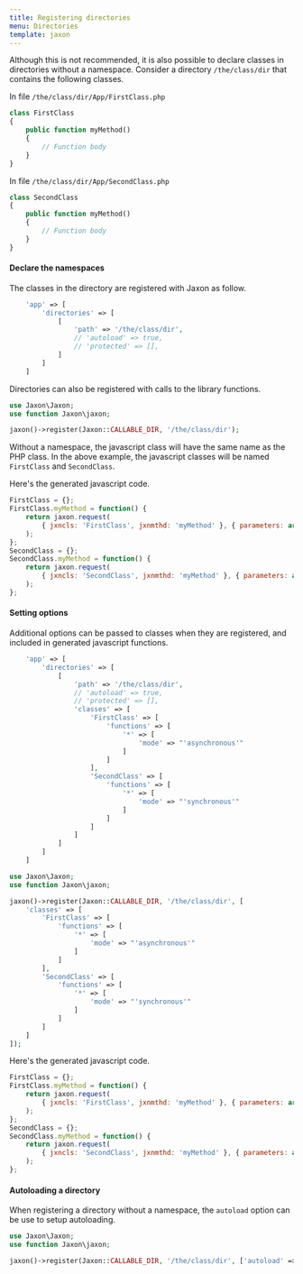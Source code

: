 ```yaml
---
title: Registering directories
menu: Directories
template: jaxon
---
```


Although this is not recommended, it is also possible to declare classes in directories without a namespace.
Consider a directory `/the/class/dir` that contains the following classes.

In file `/the/class/dir/App/FirstClass.php`

```php
class FirstClass
{
    public function myMethod()
    {
        // Function body
    }
}
```

In file `/the/class/dir/App/SecondClass.php`

```php
class SecondClass
{
    public function myMethod()
    {
        // Function body
    }
}
```

#### Declare the namespaces

The classes in the directory are registered with Jaxon as follow.

```php
    'app' => [
        'directories' => [
            [
                'path' => '/the/class/dir',
                // 'autoload' => true,
                // 'protected' => [],
            ]
        ]
    ]
```

Directories can also be registered with calls to the library functions.

```php
use Jaxon\Jaxon;
use function Jaxon\jaxon;

jaxon()->register(Jaxon::CALLABLE_DIR, '/the/class/dir');
```

Without a namespace, the javascript class will have the same name as the PHP class.
In the above example, the javascript classes will be named `FirstClass` and  `SecondClass`.

Here's the generated javascript code.

```js
FirstClass = {};
FirstClass.myMethod = function() {
    return jaxon.request(
        { jxncls: 'FirstClass', jxnmthd: 'myMethod' }, { parameters: arguments }
    );
};
SecondClass = {};
SecondClass.myMethod = function() {
    return jaxon.request(
        { jxncls: 'SecondClass', jxnmthd: 'myMethod' }, { parameters: arguments }
    );
};
```

#### Setting options

Additional options can be passed to classes when they are registered, and included in generated javascript functions.

```php
    'app' => [
        'directories' => [
            [
                'path' => '/the/class/dir',
                // 'autoload' => true,
                // 'protected' => [],
                'classes' => [
                    'FirstClass' => [
                        'functions' => [
                            '*' => [
                                'mode' => "'asynchronous'"
                            ]
                        ]
                    ],
                    'SecondClass' => [
                        'functions' => [
                            '*' => [
                                'mode' => "'synchronous'"
                            ]
                        ]
                    ]
                ]
            ]
        ]
    ]
```

```php
use Jaxon\Jaxon;
use function Jaxon\jaxon;

jaxon()->register(Jaxon::CALLABLE_DIR, '/the/class/dir', [
    'classes' => [
        'FirstClass' => [
            'functions' => [
                '*' => [
                    'mode' => "'asynchronous'"
                ]
            ]
        ],
        'SecondClass' => [
            'functions' => [
                '*' => [
                    'mode' => "'synchronous'"
                ]
            ]
        ]
    ]
]);
```

Here's the generated javascript code.

```js
FirstClass = {};
FirstClass.myMethod = function() {
    return jaxon.request(
        { jxncls: 'FirstClass', jxnmthd: 'myMethod' }, { parameters: arguments, mode: 'asynchronous' }
    );
};
SecondClass = {};
SecondClass.myMethod = function() {
    return jaxon.request(
        { jxncls: 'SecondClass', jxnmthd: 'myMethod' }, { parameters: arguments, mode: 'synchronous' }
    );
};
```

#### Autoloading a directory

When registering a directory without a namespace, the `autoload` option can be use to setup autoloading.

```php
use Jaxon\Jaxon;
use function Jaxon\jaxon;

jaxon()->register(Jaxon::CALLABLE_DIR, '/the/class/dir', ['autoload' => true]);
```
